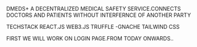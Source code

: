 DMEDS+  A DECENTRALIZED MEDICAL SAFETY SERVICE.CONNECTS DOCTORS AND PATIENTS WITHOUT INTERFERNCE OF ANOTHER PARTY


TECHSTACK
REACT.JS
WEB3.JS
TRUFFLE -GNACHE
TAILWIND CSS

FIRST WE WILL WORK ON LOGIN PAGE.FROM TODAY ONWARDS..


